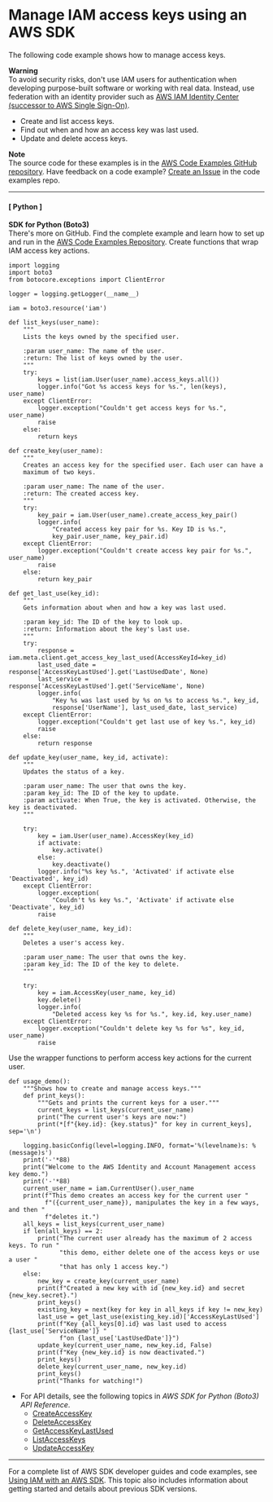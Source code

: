 # Manage IAM access keys using an AWS SDK<a name="example_iam_Scenario_ManageAccessKeys_section"></a>

The following code example shows how to manage access keys\. 

**Warning**  
To avoid security risks, don't use IAM users for authentication when developing purpose\-built software or working with real data\. Instead, use federation with an identity provider such as [AWS IAM Identity Center \(successor to AWS Single Sign\-On\)](https://docs.aws.amazon.com/singlesignon/latest/userguide/what-is.html)\.
+ Create and list access keys\.
+ Find out when and how an access key was last used\.
+ Update and delete access keys\.

**Note**  
The source code for these examples is in the [AWS Code Examples GitHub repository](https://github.com/awsdocs/aws-doc-sdk-examples)\. Have feedback on a code example? [Create an Issue](https://github.com/awsdocs/aws-doc-sdk-examples/issues/new/choose) in the code examples repo\. 

------
#### [ Python ]

**SDK for Python \(Boto3\)**  
 There's more on GitHub\. Find the complete example and learn how to set up and run in the [AWS Code Examples Repository](https://github.com/awsdocs/aws-doc-sdk-examples/tree/main/python/example_code/iam/iam_basics#code-examples)\. 
Create functions that wrap IAM access key actions\.  

```
import logging
import boto3
from botocore.exceptions import ClientError

logger = logging.getLogger(__name__)

iam = boto3.resource('iam')

def list_keys(user_name):
    """
    Lists the keys owned by the specified user.

    :param user_name: The name of the user.
    :return: The list of keys owned by the user.
    """
    try:
        keys = list(iam.User(user_name).access_keys.all())
        logger.info("Got %s access keys for %s.", len(keys), user_name)
    except ClientError:
        logger.exception("Couldn't get access keys for %s.", user_name)
        raise
    else:
        return keys

def create_key(user_name):
    """
    Creates an access key for the specified user. Each user can have a
    maximum of two keys.

    :param user_name: The name of the user.
    :return: The created access key.
    """
    try:
        key_pair = iam.User(user_name).create_access_key_pair()
        logger.info(
            "Created access key pair for %s. Key ID is %s.",
            key_pair.user_name, key_pair.id)
    except ClientError:
        logger.exception("Couldn't create access key pair for %s.", user_name)
        raise
    else:
        return key_pair

def get_last_use(key_id):
    """
    Gets information about when and how a key was last used.

    :param key_id: The ID of the key to look up.
    :return: Information about the key's last use.
    """
    try:
        response = iam.meta.client.get_access_key_last_used(AccessKeyId=key_id)
        last_used_date = response['AccessKeyLastUsed'].get('LastUsedDate', None)
        last_service = response['AccessKeyLastUsed'].get('ServiceName', None)
        logger.info(
            "Key %s was last used by %s on %s to access %s.", key_id,
            response['UserName'], last_used_date, last_service)
    except ClientError:
        logger.exception("Couldn't get last use of key %s.", key_id)
        raise
    else:
        return response

def update_key(user_name, key_id, activate):
    """
    Updates the status of a key.

    :param user_name: The user that owns the key.
    :param key_id: The ID of the key to update.
    :param activate: When True, the key is activated. Otherwise, the key is deactivated.
    """

    try:
        key = iam.User(user_name).AccessKey(key_id)
        if activate:
            key.activate()
        else:
            key.deactivate()
        logger.info("%s key %s.", 'Activated' if activate else 'Deactivated', key_id)
    except ClientError:
        logger.exception(
            "Couldn't %s key %s.", 'Activate' if activate else 'Deactivate', key_id)
        raise

def delete_key(user_name, key_id):
    """
    Deletes a user's access key.

    :param user_name: The user that owns the key.
    :param key_id: The ID of the key to delete.
    """

    try:
        key = iam.AccessKey(user_name, key_id)
        key.delete()
        logger.info(
            "Deleted access key %s for %s.", key.id, key.user_name)
    except ClientError:
        logger.exception("Couldn't delete key %s for %s", key_id, user_name)
        raise
```
Use the wrapper functions to perform access key actions for the current user\.  

```
def usage_demo():
    """Shows how to create and manage access keys."""
    def print_keys():
        """Gets and prints the current keys for a user."""
        current_keys = list_keys(current_user_name)
        print("The current user's keys are now:")
        print(*[f"{key.id}: {key.status}" for key in current_keys], sep='\n')

    logging.basicConfig(level=logging.INFO, format='%(levelname)s: %(message)s')
    print('-'*88)
    print("Welcome to the AWS Identity and Account Management access key demo.")
    print('-'*88)
    current_user_name = iam.CurrentUser().user_name
    print(f"This demo creates an access key for the current user "
          f"({current_user_name}), manipulates the key in a few ways, and then "
          f"deletes it.")
    all_keys = list_keys(current_user_name)
    if len(all_keys) == 2:
        print("The current user already has the maximum of 2 access keys. To run "
              "this demo, either delete one of the access keys or use a user "
              "that has only 1 access key.")
    else:
        new_key = create_key(current_user_name)
        print(f"Created a new key with id {new_key.id} and secret {new_key.secret}.")
        print_keys()
        existing_key = next(key for key in all_keys if key != new_key)
        last_use = get_last_use(existing_key.id)['AccessKeyLastUsed']
        print(f"Key {all_keys[0].id} was last used to access {last_use['ServiceName']} "
              f"on {last_use['LastUsedDate']}")
        update_key(current_user_name, new_key.id, False)
        print(f"Key {new_key.id} is now deactivated.")
        print_keys()
        delete_key(current_user_name, new_key.id)
        print_keys()
        print("Thanks for watching!")
```
+ For API details, see the following topics in *AWS SDK for Python \(Boto3\) API Reference*\.
  + [CreateAccessKey](https://docs.aws.amazon.com/goto/boto3/iam-2010-05-08/CreateAccessKey)
  + [DeleteAccessKey](https://docs.aws.amazon.com/goto/boto3/iam-2010-05-08/DeleteAccessKey)
  + [GetAccessKeyLastUsed](https://docs.aws.amazon.com/goto/boto3/iam-2010-05-08/GetAccessKeyLastUsed)
  + [ListAccessKeys](https://docs.aws.amazon.com/goto/boto3/iam-2010-05-08/ListAccessKeys)
  + [UpdateAccessKey](https://docs.aws.amazon.com/goto/boto3/iam-2010-05-08/UpdateAccessKey)

------

For a complete list of AWS SDK developer guides and code examples, see [Using IAM with an AWS SDK](sdk-general-information-section.md)\. This topic also includes information about getting started and details about previous SDK versions\.